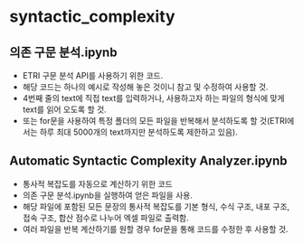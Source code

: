 # syntactic_complexity

## 의존 구문 분석.ipynb
- ETRI 구문 분석 API를 사용하기 위한 코드.
- 해당 코드는 하나의 예시로 작성해 놓은 것이니 참고 및 수정하여 사용할 것.
- 4번째 줄의 text에 직접 text를 입력하거나, 사용하고자 하는 파일의 형식에 맞게 text를 읽어 오도록 할 것.
- 또는 for문을 사용하여 특정 폴더의 모든 파일을 반복해서 분석하도록 할 것(ETRI에서는 하루 최대 5000개의 text까지만 분석하도록 제한하고 있음).


## Automatic Syntactic Complexity Analyzer.ipynb
- 통사적 복잡도를 자동으로 계산하기 위한 코드
- 의존 구문 분석.ipynb을 실행하여 얻은 파일을 사용.
- 해당 파일에 포함된 모든 문장의 통사적 복잡도를 기본 형식, 수식 구조, 내포 구조, 접속 구조, 합산 점수로 나누어 엑셀 파일로 출력함.
- 여러 파일을 반복 계산하기를 원할 경우 for문을 통해 코드를 수정한 후 사용할 것.
